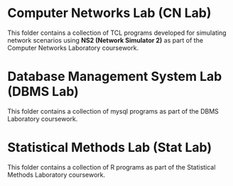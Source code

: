 # Computer Networks Lab (CN Lab)
This folder contains a collection of TCL programs developed for simulating network scenarios using **NS2 (Network Simulator 2)** as part of the Computer Networks Laboratory coursework.

# Database Management System Lab (DBMS Lab)
This folder contains a collection of mysql programs as part of the DBMS Laboratory coursework.

# Statistical Methods Lab (Stat Lab)
This folder contains a collection of R programs as part of the Statistical Methods Laboratory coursework.
